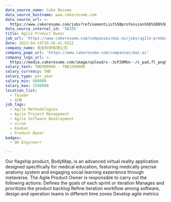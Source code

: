 ```yaml
---
data_source_name: Cake Resume
data_source_hostname: www.cakeresume.com
data_source_url: >-
  https://www.cakeresume.com/jobs?refinementList%5Bprofession%5D%5B0%5D=engineering_qa-engineer&refinementList%5Bsalary_currency%5D=TWD&range%5Bsalary_range%5D%5Bmin%5D=800096
data_source_internal_id: '56335'
title: Agile Product Owner
job_url: 'https://www.cakeresume.com/companies/mai-ai/jobs/agile-product-owner'
date: 2023-04-19T10:56:41.931Z
company_name: 肯狄科研有限公司
company_page_url: 'https://www.cakeresume.com/companies/mai-ai'
company_logo_url: >-
  https://media.cakeresume.com/image/upload/s--3cP20MUx--/c_pad,fl_png8,h_200,w_200/v1610469581/xlehphjtzuk3nllpqgbz.png
salary_text: TWD900000 - TWD1500000
salary_currency: TWD
salary_type: per_year
salary_min: 900000
salary_max: 1500000
location_list:
  - Taiwan
  - 台灣
job_tags:
  - Agile Methodologies
  - Agile Project Management
  - Agile Software Development
  - scrum
  - Kanban
  - Product Owner
badges:
  - QA Engineerr

---
```


Our flagship product, BodyMap, is an advanced virtual reality application designed specifically for medical education, featuring medically precise anatomy system and engaging social learning experience through metaverse. The Agile Product Owner is responsible to carry out the following actions: Defines the goals of each sprint or iteration Manages and prioritizes the product backlog Refine iteration workflow among software, design and operation teams in different time zones Develop agile metrics